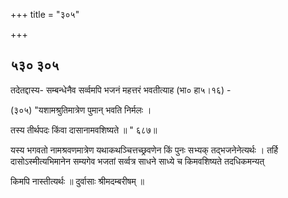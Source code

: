 +++
title = "३०५"

+++


## ५३० ३०५
तदेतद्दास्य- सम्बन्धेनैव सर्व्वमपि भजनं महत्तरं भवतीत्याह (भा० हा५।१६) - 

(३०५) "यशामश्रुतिमात्रेण पुमान् भवति निर्मलः । 

तस्य तीर्थपदः किंवा दासानामवशिष्यते ॥ " ६८७॥ 

यस्य भगवतो नामश्रवणमात्रेण यथाकथञ्चित्तच्छ्रवणेन किं पुनः सभ्यक् तद्भजनेनेत्यर्थः । तर्हि दासोऽस्मीत्यभिमानेन सम्यगेव भजतां सर्व्वत्र साधने साध्ये च किमवशिष्यते तदधिकमन्यत् 

किमपि नास्तीत्यर्थः ॥ दुर्वासाः श्रीमदम्बरीषम् ॥ 
